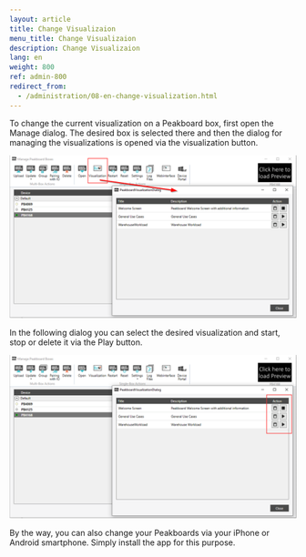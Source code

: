 ```yaml
---
layout: article
title: Change Visualizaion
menu_title: Change Visualizaion
description: Change Visualizaion
lang: en
weight: 800
ref: admin-800
redirect_from:
  - /administration/08-en-change-visualization.html
---
```


To change the current visualization on a Peakboard box, first open the Manage dialog. The desired box is selected there and then the dialog for managing the visualizations is opened via the visualization button.

![ActivatePeakboard](/assets/images/admin/management/manage-dialog-activate-peakboard.png)

In the following dialog you can select the desired visualization and start, stop or delete it via the Play button.

![ActivatePeakboard2](/assets/images/admin/management/activate-peakboard-dialog.png)

By the way, you can also change your Peakboards via your iPhone or Android smartphone. Simply install the app for this purpose.

<div>
	<a href= "https://itunes.apple.com/de/app/peakboard-manager/id1148615440?mt=8&at=10l6Xd&ct=jeyff0ftti00xkod01g9a"
	style= "display:inline-block;overflow:hidden;background:url(https://linkmaker.itunes.apple.com/assets/shared/badges/en-us/appstore-lrg.svg) no-repeat;width:135px;height:40px;background-size:contain;">
	</a>

  <a href= "https://play.google.com/store/apps/details?id=com.peakboard.manager&pcampaignid=MKT-Other-global-all-co-prtnr-py-PartBadge-Mar2515-"
	style= "display:inline-block;overflow:hidden;background:url(https://cdn.rawgit.com/steverichey/google-play-badge-svg/266d2b2d/img/de_get.svg) no-repeat;width:135px;height:40px;background-size:contain;">
	</a>
</div>
